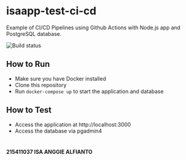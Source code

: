 # isaapp-test-ci-cd

Example of CI/CD Pipelines using Github Actions with Node.js app and PostgreSQL database.

![Build status](https://github.com/isaanggi/isaapp-test-ci-cd/actions/workflows/main.yml/badge.svg)

## How to Run

- Make sure you have Docker installed
- Clone this repository
- Run `docker-compose up` to start the application and database

## How to Test

- Access the application at http://localhost:3000
- Access the database via pgadmin4

#
#### 215411037 ISA ANGGIE ALFIANTO
